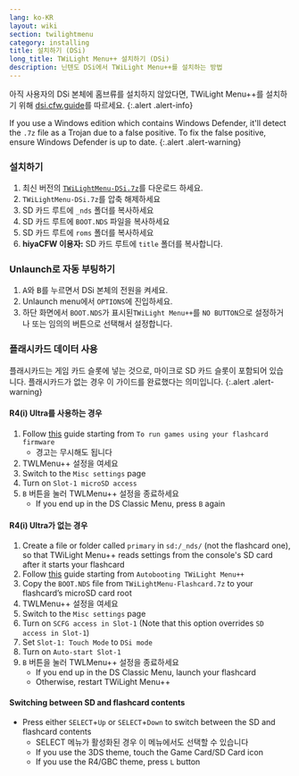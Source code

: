 ```yaml
---
lang: ko-KR
layout: wiki
section: twilightmenu
category: installing
title: 설치하기 (DSi)
long_title: TWiLight Menu++ 설치하기 (DSi)
description: 닌텐도 DSi에서 TWiLight Menu++를 설치하는 방법
---
```


아직 사용자의 DSi 본체에 홈브류를 설치하지 않았다면, TWiLight Menu++를 설치하기 위해 [dsi.cfw.guide](https://dsi.cfw.guide)를 따르세요.
{:.alert .alert-info}

If you use a Windows edition which contains Windows Defender, it'll detect the `.7z` file as a Trojan due to a false positive. To fix the false positive, ensure Windows Defender is up to date.
{:.alert .alert-warning}

### 설치하기
1. 최신 버전의 [`TWiLightMenu-DSi.7z`](https://github.com/DS-Homebrew/TWiLightMenu/releases/latest/download/TWiLightMenu-DSi.7z)를 다운로드 하세요.
1. `TWiLightMenu-DSi.7z`를 압축 해제하세요
1. SD 카드 루트에 `_nds` 폴더를 복사하세요
1. SD 카드 루트에 `BOOT.NDS` 파일을 복사하세요
1. SD 카드 루트에 `roms` 폴더를 복사하세요
1. **hiyaCFW 이용자:** SD 카드 루트에 `title` 폴더를 복사합니다.

### Unlaunch로 자동 부팅하기
1. <kbd class="face">A</kbd>와 <kbd class="face">B</kbd>를 누르면서 DSi 본체의 전원을 켜세요.
1. Unlaunch menu에서 `OPTIONS`에 진입하세요.
1. 하단 화면에서 `BOOT.NDS`가 표시된`TWiLight Menu++`를 `NO BUTTON`으로 설정하거나 또는 임의의 버튼으로 선택해서 설정합니다.

### 플래시카드 데이터 사용

플래시카드는 게임 카드 슬롯에 넣는 것으로, 마이크로 SD 카드 슬롯이 포함되어 있습니다. 플래시카드가 없는 경우 이 가이드를 완료했다는 의미입니다.
{:.alert .alert-warning}

#### R4(i) Ultra를 사용하는 경우

1. Follow [this](installing-flashcard) guide starting from `To run games using your flashcard firmware`
     - 경고는 무시해도 됩니다
1. TWLMenu++ 설정을 여세요
1. Switch to the `Misc settings` page
1. Turn on `Slot-1 microSD access`
1. `B` 버튼을 눌러 TWLMenu++ 설정을 종료하세요
     - If you end up in the DS Classic Menu, press `B` again

#### R4(i) Ultra가 없는 경우

1. Create a file or folder called `primary` in `sd:/_nds/` (not the flashcard one), so that TWiLight Menu++ reads settings from the console's SD card after it starts your flashcard
1. Follow [this](installing-flashcard) guide starting from `Autobooting TWiLight Menu++`
1. Copy the `BOOT.NDS` file from `TWiLightMenu-Flashcard.7z` to your flashcard’s microSD card root
1. TWLMenu++ 설정을 여세요
1. Switch to the `Misc settings` page
1. Turn on `SCFG access in Slot-1` (Note that this option overrides `SD access in Slot-1`)
1. Set `Slot-1: Touch Mode` to `DSi mode`
1. Turn on `Auto-start Slot-1`
1. `B` 버튼을 눌러 TWLMenu++ 설정을 종료하세요
     - If you end up in the DS Classic Menu, launch your flashcard
     - Otherwise, restart TWiLight Menu++

#### Switching between SD and flashcard contents
- Press either `SELECT`+`Up` or `SELECT`+`Down` to switch between the SD and flashcard contents
     - SELECT 메뉴가 활성화된 경우 이 메뉴에서도 선택할 수 있습니다
     - If you use the 3DS theme, touch the Game Card/SD Card icon
     - If you use the R4/GBC theme, press `L` button
